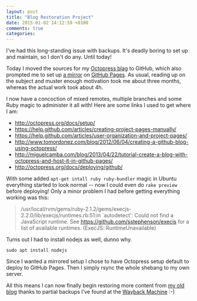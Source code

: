 ```yaml
---
layout: post
title: "Blog Restoration Project"
date: 2015-01-02 14:12:59 +0100
comments: true
categories:
---
```


I've had this long-standing issue with backups.  It's deadly boring to
set up and maintain, so I don't do any.  Until today!

Today I moved the sources for my [Octopress blag](http://troglobit.com)
to GitHub, which also prompted me to set up
[a mirror](http://troglobit.github.io) on
[GitHub Pages](http://pages.github.io).  As usual, reading up on the
subject and muster enough motivation took me about three months, whereas
the actual work took about 4h.

<!-- more -->

I now have a concoction of mixed remotes, multiple branches and some
Ruby magic to administer it all with!  Here are some links I used to
get where I am:

* http://octopress.org/docs/setup/
* https://help.github.com/articles/creating-project-pages-manually/
* https://help.github.com/articles/user-organization-and-project-pages/
* http://www.tomordonez.com/blog/2012/06/04/creating-a-github-blog-using-octopress/
* http://miguelcamba.com/blog/2013/04/22/tutorial-create-a-blog-with-octopress-and-host-it-in-github-pages/
* http://octopress.org/docs/deploying/github/

With some added `apt-get intall ruby ruby-bundler` magic in Ubuntu
everything started to look normal -- now I could even do `rake preview`
before deploying!  Only a minor problem I had before getting everything
working was this:

> /usr/local/rvm/gems/ruby-2.1.2/gems/execjs-2.2.0/lib/execjs/runtimes.rb:51:in `autodetect':
> Could not find a JavaScript runtime. See https://github.com/sstephenson/execjs
> for a list of available runtimes. (ExecJS::RuntimeUnavailable)

Turns out I had to install nodejs as well, dunno why.

    sudo apt install nodejs

Since I wanted a mirrored setup I chose to have Octopress setup default
to deploy to GitHub Pages.  Then I simply rsync the whole shebang to my
own server.

All this means I can now finally begin restoring more content from
[my old blog](/blog/2013/02/17/resurrection/) thanks to partial backups
I've found at the [Wayback Machine](https://archive.org/) :-)
